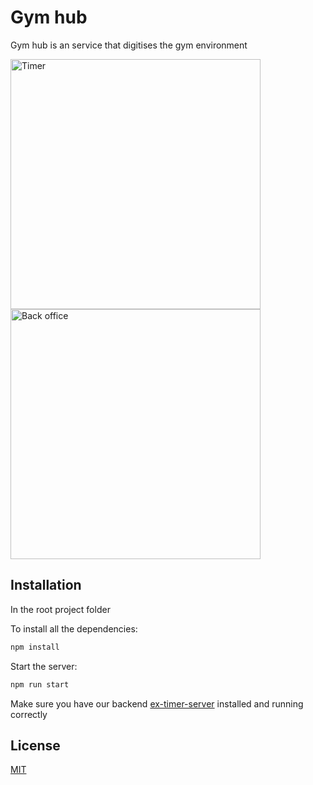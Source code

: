 # Gym hub

Gym hub is an service that digitises the gym environment 
  
<p float="left">
  <img src="https://i.ibb.co/z6nYyFs/Screenshot-2020-11-20-at-10-59-13.png" width="400" alt="Timer">
  <img src="https://i.ibb.co/jkSR8pQ/Screenshot-2021-03-07-at-18-14-40.png" width="400" alt="Back office">
</p>

## Installation


In the root project folder

To install all the dependencies:
```bash
npm install
```

Start the server:
```bash
npm run start
```
Make sure you have our backend [ex-timer-server](https://github.com/JakobClausen/ex-timer-server) installed and running correctly


## License
[MIT](https://choosealicense.com/licenses/mit/)
